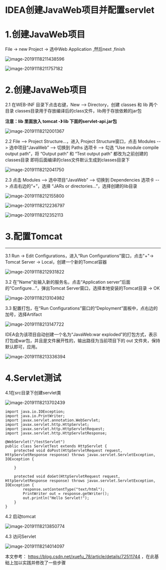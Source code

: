 # IDEA创建JavaWeb项目并配置servlet



# 1.创建JavaWeb项目

File -> new Project -> 选中Web Application ,然后next ,finish

![image-20191118211438596](images/image-20191118211438596.png)



![image-20191118211757182](images/image-20191118211757182.png)

# 2.创建JavaWeb项目

2.1 在WEB-INF 目录下点击右键，New --> Directory，创建 classes 和 lib 两个目录
classes目录用于存放编译后的class文件，lib用于存放依赖的jar包

**注意：lib 里面放入 tomcat -》 lib 下面的servlet-api.jar包**



![image-20191118212001367](images/image-20191118212001367.png)





2.2 File --> Project Structure...，进入 Project Structure窗口，点击 Modules --> 选中项目“JavaWeb” --> 切换到 Paths 选项卡 --> 勾选 “Use module compile output path”，将 “Output path” 和 “Test output path” 都改为之前创建的classes目录
即将后面编译的class文件默认生成到classes目录下

![image-20191118212041750](images/image-20191118212041750.png)



2.3 点击 Modules --> 选中项目“JavaWeb” --> 切换到 Dependencies 选项卡 --> 点击右边的“+”，选择 “JARs or directories...”，选择创建的lib目录

![image-20191118212155800](images/image-20191118212155800.png)

![image-20191118212236797](images/image-20191118212236797.png)

![image-20191118212352113](images/image-20191118212352113.png)





# 3.配置Tomcat

------

3.1 Run -> Edit Configurations，进入“Run Configurations”窗口，点击"+"-> Tomcat Server -> Local，创建一个新的Tomcat容器

![image-20191118212931822](images/image-20191118212931822.png)



3.2 在"Name"处输入新的服务名，点击“Application server”后面的“Configure...”，弹出Tomcat Server窗口，选择本地安装的Tomcat目录 -> OK

![image-20191118213104982](images/image-20191118213104982.png)



3.3  配置打包，在“Run Configurations”窗口的“Deployment”面板中，点右边的加号，选择Artifact

![image-20191118213147722](images/image-20191118213147722.png)

IDEA会为该项目自动创建一个名为“JavaWeb:war exploded”的打包方式，表示 打包成war包，并且是文件展开性的，输出路径为当前项目下的 out 文件夹，保持默认即可，应用。

![image-20191118213336394](images/image-20191118213336394.png)



# 4.Servlet测试

4.1在src目录下创建servlet类

![image-20191118213702439](images/image-20191118213702439.png)

```
import java.io.IOException;
import java.io.PrintWriter;
import javax.servlet.annotation.WebServlet;
import javax.servlet.http.HttpServlet;
import javax.servlet.http.HttpServletRequest;
import javax.servlet.http.HttpServletResponse;

@WebServlet("/testServlet")
public class ServletTest extends HttpServlet {
    protected void doPost(HttpServletRequest request, HttpServletResponse response) throws javax.servlet.ServletException, IOException {

    }

    protected void doGet(HttpServletRequest request, HttpServletResponse response) throws javax.servlet.ServletException, IOException {
        response.setContentType("text/html");
        PrintWriter out = response.getWriter();
        out.println("Hello Servlet!");
    }
}

```



4.2 启动tomcat

![image-20191118213850774](images/image-20191118213850774.png)



4.3 访问Servlet

![image-20191118214014097](images/image-20191118214014097.png)



本文参考： https://blog.csdn.net/xuefu_78/article/details/72511744 ，在此基础上加以实践并修改了一些步骤